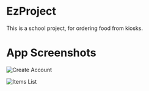 # EzProject
This is a school project, for ordering food from kiosks.

# App Screenshots
![Create Account](http://i.imgur.com/LyHnNVf.png "Image of Create Account Screen")

![Items List](http://i.imgur.com/xHah1NV.png "Image of Items List")
